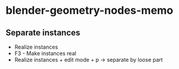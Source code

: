 # blender-geometry-nodes-memo

## Separate instances 
- Realize instances
- F3 - Make instances real
- Realize instances + edit mode + p -> separate by loose part
